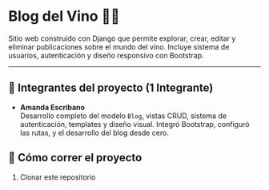 # Blog del Vino 🍇🍷

Sitio web construido con Django que permite explorar, crear, editar y eliminar publicaciones sobre el mundo del vino. Incluye sistema de usuarios, autenticación y diseño responsivo con Bootstrap.

---

## 👥 Integrantes del proyecto (1 Integrante)

- **Amanda Escribano**  
  Desarrollo completo del modelo `Blog`, vistas CRUD, sistema de autenticación, templates y diseño visual. Integró Bootstrap, configuró las rutas, y el desarrollo del blog desde cero.

## 🚀 Cómo correr el proyecto

1. Clonar este repositorio  
